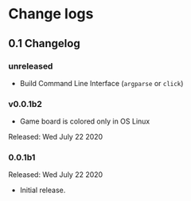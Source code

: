 # Change logs

## 0.1 Changelog

### **unreleased**
 * Build Command Line Interface (``argparse`` or ``click``)


### **v0.0.1b2**
 * Game board is colored only in OS Linux

Released: Wed July 22 2020


### **0.0.1b1**

Released: Wed July 22 2020

 * Initial release.
